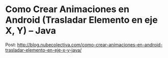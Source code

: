 # Como Crear Animaciones en Android (Trasladar Elemento en eje X, Y) – Java 

Post: http://blog.nubecolectiva.com/como-crear-animaciones-en-android-trasladar-elemento-en-eje-x-y-java/ 
